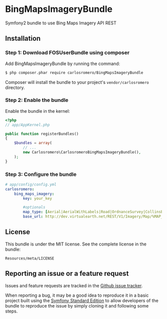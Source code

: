 BingMapsImageryBundle
=====================

Symfony2 bundle to use Bing Maps Imagery API REST

Installation
------------
### Step 1: Download FOSUserBundle using composer

Add BingMapsImageryBundle by running the command:

``` bash
$ php composer.phar require carlosromero/BingMapsImageryBundle
```

Composer will install the bundle to your project's `vendor/carlosromero` directory.

### Step 2: Enable the bundle

Enable the bundle in the kernel:

``` php
<?php
// app/AppKernel.php

public function registerBundles()
{
    $bundles = array(
        // ...
        new Carlosromero\CarlosromeroBingMapsImageryBundle(),
    );
}
```
### Step 3: Configure the bundle

``` yaml
# app/config/config.yml
carlosromero:
    bing_maps_imagery:
        key: your_key

        #optionals
        map_type: [Aerial|AerialWithLabels|Road|OrdnanceSurvey|CollinsBart]   #Imagery set
        base_url: http://dev.virtualearth.net/REST/V1/Imagery/Map/%MAP_TYPE%/%QUERY%?key=%APIKEY%&mapSize=%WIDTH%,%HEIGHT%   #alternative url to api with placeholders

```

License
-------

This bundle is under the MIT license. See the complete license in the bundle:

    Resources/meta/LICENSE

Reporting an issue or a feature request
---------------------------------------

Issues and feature requests are tracked in the [Github issue tracker](https://github.com/carlosromero/BingMapsImageryBundle/issues).

When reporting a bug, it may be a good idea to reproduce it in a basic project
built using the [Symfony Standard Edition](https://github.com/symfony/symfony-standard)
to allow developers of the bundle to reproduce the issue by simply cloning it
and following some steps.